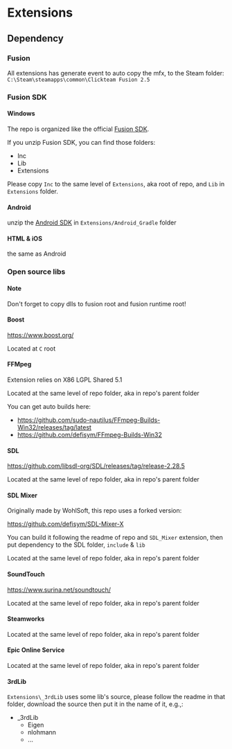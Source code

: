 # Extensions

## Dependency

### Fusion

All extensions has generate event to auto copy the mfx, to the Steam folder: `C:\Steam\steamapps\common\Clickteam Fusion 2.5`

### Fusion SDK

#### Windows

The repo is organized like the official [Fusion SDK](https://community.clickteam.com/forum/thread/89104-fusion-2-5-sdk-release/).

If you unzip Fusion SDK, you can find those folders:

- Inc
- Lib
- Extensions

Please copy `Inc` to the same level of `Extensions`, aka root of repo, and `Lib` in `Extensions` folder.

#### Android

unzip the [Android SDK](https://community.clickteam.com/forum/thread/89105-official-android-sdk-release/) in `Extensions/Android_Gradle` folder

#### HTML & iOS

the same as Android

### Open source libs

#### Note

Don't forget to copy dlls to fusion root and fusion runtime root!

#### Boost

https://www.boost.org/

Located at `C` root

#### FFMpeg

Extension relies on X86 LGPL Shared 5.1

Located at the same level of repo folder, aka in repo's parent folder

You can get auto builds here: 
- https://github.com/sudo-nautilus/FFmpeg-Builds-Win32/releases/tag/latest
- https://github.com/defisym/FFmpeg-Builds-Win32

#### SDL

https://github.com/libsdl-org/SDL/releases/tag/release-2.28.5

Located at the same level of repo folder, aka in repo's parent folder

#### SDL Mixer

Originally made by WohlSoft, this repo uses a forked version:

https://github.com/defisym/SDL-Mixer-X

You can build it following the readme of repo and `SDL_Mixer` extension, then put dependency to the SDL folder, `include` & `lib`

Located at the same level of repo folder, aka in repo's parent folder

#### SoundTouch

https://www.surina.net/soundtouch/

Located at the same level of repo folder, aka in repo's parent folder

#### Steamworks

Located at the same level of repo folder, aka in repo's parent folder

#### Epic Online Service

Located at the same level of repo folder, aka in repo's parent folder

#### 3rdLib

`Extensions\_3rdLib` uses some lib's source, please follow the readme in that folder, download the source then put it in the name of it, e.g.,:

- _3rdLib
  - Eigen
  - nlohmann
  - ...
